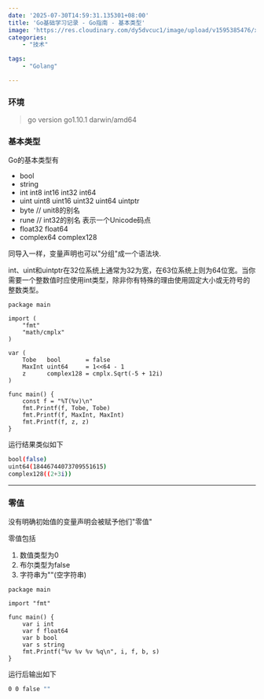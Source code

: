 ```yaml
---
date: '2025-07-30T14:59:31.135301+08:00'
title: 'Go基础学习记录 - Go指南 - 基本类型'
image: 'https://res.cloudinary.com/dy5dvcuc1/image/upload/v1595385476/xiaorongmao/golang.jpg'
categories:
    - "技术"

tags:
    - "Golang"

---
```


### **环境**

> go version go1.10.1 darwin/amd64

### **基本类型**

Go的基本类型有

* bool
* string
* int int8 int16 int32 int64
* uint uint8 uint16 uint32 uint64 uintptr
* byte // unit8的别名
* rune // int32的别名 表示一个Unicode码点
* float32 float64
* complex64 complex128

同导入一样，变量声明也可以"分组"成一个语法块.

int、uint和uintptr在32位系统上通常为32为宽，在63位系统上则为64位宽。当你需要一个整数值时应使用int类型，除非你有特殊的理由使用固定大小或无符号的整数类型。

```golang
package main

import (
	"fmt"
	"math/cmplx"
)

var (
	Tobe   bool       = false
	MaxInt uint64     = 1<<64 - 1
	z      complex128 = cmplx.Sqrt(-5 + 12i)
)

func main() {
	const f = "%T(%v)\n"
	fmt.Printf(f, Tobe, Tobe)
	fmt.Printf(f, MaxInt, MaxInt)
	fmt.Printf(f, z, z)
}
```

运行结果类似如下

```bash
bool(false)
uint64(18446744073709551615)
complex128((2+3i))
```

---

### **零值**

没有明确初始值的变量声明会被赋予他们"零值"

零值包括

1. 数值类型为0
2. 布尔类型为false
3. 字符串为""(空字符串)

```golang
package main

import "fmt"

func main() {
	var i int
	var f float64
	var b bool
	var s string
	fmt.Printf("%v %v %v %q\n", i, f, b, s)
}
```

运行后输出如下

```bash
0 0 false ""
```
